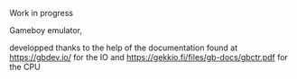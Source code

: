 Work in progress

Gameboy emulator, 

developped thanks to the help of the documentation found at https://gbdev.io/ for the IO and https://gekkio.fi/files/gb-docs/gbctr.pdf for the CPU
